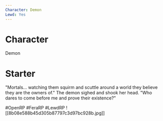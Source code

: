 ```yaml
---
Character: Demon
Lewd: Yes
---
```

# Character
Demon

# Starter
"Mortals... watching them squirm and scuttle around a world they believe they are the owners of." The demon sighed and shook her head. "Who dares to come before me and prove their existence?"  

#OpenRP #FeraRP #LewdRP 
![[8b08e588b45d305b87797c3d97bc928b.jpg]]

